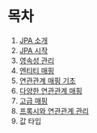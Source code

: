 # 목차

1. [JPA 소개](01.introduction_of_jpa/readme.md)
1. [JPA 시작](02.start_jpa/readme.md)
1. [영속성 관리](03.persistence_manager/readme.md)
1. [엔티티 매핑](04.entity-mapping/readme.md)
1. [연관관계 매핑 기초](05.basic-relationships/readme.md)
1. [다양한 연관관계 매핑](06.various-relationships-mapping/readme.md)
1. [고급 매핑](07.advanced-mapping/readme.md)
1. [프록시와 연관관계 관리](08.proxy-relationship-management/readme.md)
1. 값 타입
<!-- 1. 객체지향 쿼리 언어 -->
<!-- 1. 웹 애플리케이션 제작 -->
<!-- 1. 스프링 데이터 JPA -->
<!-- 1. 웹 애플리케이션과 영속성 관리 -->
<!-- 1. 컬렉션과 부가 기능 -->
<!-- 1. 고급 주제와 성능 최적화 -->
<!-- 1. 트랜잭션과 락, 2차 캐시 -->